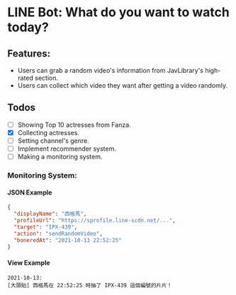 # LINE Bot: What do you want to watch today?

## Features:

- Users can grab a random video's information from JavLibrary's high-rated section.
- Users can collect which video they want after getting a video randomly.

## Todos

- [ ] Showing Top 10 actresses from Fanza.
- [x] Collecting actresses.
- [ ] Setting channel's genre.
- [ ] Implement recommender system.
- [ ] Making a monitoring system.

### Monitoring System:

#### JSON Example

```json
{
  "displayName": "西格馬",
  "profileUrl": "https://sprofile.line-scdn.net/...",
  "target": "IPX-439",
  "action": "sendRandomVideo",
  "boneredAt": "2021-10-13 22:52:25"
}
```

#### View Example

```
2021-10-13:
[大頭貼] 西格馬在 22:52:25 時抽了 IPX-439 這個編號的片片！
```
